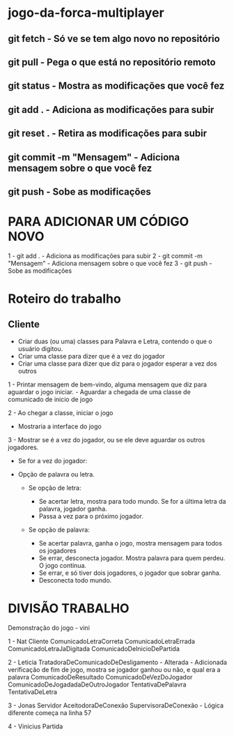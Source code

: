 # jogo-da-forca-multiplayer

## git fetch - Só ve se tem algo novo no repositório

## git pull - Pega o que está no repositório remoto

## git status - Mostra as modificações que você fez

## git add . - Adiciona as modificações para subir

## git reset . - Retira as modificações para subir

## git commit -m "Mensagem" - Adiciona mensagem sobre o que você fez

## git push - Sobe as modificações

# PARA ADICIONAR UM CÓDIGO NOVO

1 - git add . - Adiciona as modificações para subir
2 - git commit -m "Mensagem" - Adiciona mensagem sobre o que você fez
3 - git push - Sobe as modificações
# Roteiro do trabalho

## Cliente

- Criar duas (ou uma) classes para Palavra e Letra, contendo o que o usuário digitou.
- Criar uma classe para dizer que é a vez do jogador
- Criar uma classe para dizer que diz para o jogador esperar a vez dos outros

1 - Printar mensagem de bem-vindo, alguma mensagem que diz para aguardar o jogo iniciar. - Aguardar a chegada de uma classe de comunicado de inicio de jogo

2 - Ao chegar a classe, iniciar o jogo

- Mostraria a interface do jogo

3 - Mostrar se é a vez do jogador, ou se ele deve aguardar os outros jogadores.

- Se for a vez do jogador:
- Opção de palavra ou letra.

  - Se opção de letra:
    - Se acertar letra, mostra para todo mundo. Se for a última letra da palavra, jogador ganha.
    - Passa a vez para o próximo jogador.

  - Se opção de palavra:
    - Se acertar palavra, ganha o jogo, mostra mensagem para todos os jogadores
    - Se errar, desconecta jogador. Mostra palavra para quem perdeu. O jogo continua.
    - Se errar, e só tiver dois jogadores, o jogador que sobrar ganha.
    - Desconecta todo mundo.

# DIVISÃO TRABALHO
Demonstração do jogo - vini

1 - Nat
Cliente
ComunicadoLetraCorreta
ComunicadoLetraErrada
ComunicadoLetraJaDigitada
ComunicadoDeInicioDePartida

2 - Leticia
TratadoraDeComunicadoDeDesligamento - Alterada - Adicionada verificação de fim de jogo, mostra se jogador ganhou ou não, e qual era a palavra
ComunicadoDeResultado
ComunicadoDeVezDoJogador
ComunicadoDeJogadadaDeOutroJogador
TentativaDePalavra
TentativaDeLetra

3 - Jonas
Servidor
AceitodoraDeConexão
SupervisoraDeConexão - Lógica diferente começa na linha 57

4 - Vinicius
Partida